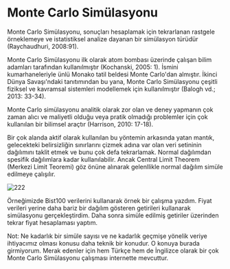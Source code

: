 # Monte Carlo Simülasyonu


Monte Carlo Simülasyonu, sonuçları hesaplamak için tekrarlanan rastgele örneklemeye ve istatistiksel analize
dayanan bir simülasyon türüdür (Raychaudhuri, 2008:91).

Monte Carlo Simülasyonu ilk olarak atom bombası üzerinde çalışan bilim adamları tarafından kullanılmıştır
(Kochanski, 2005: 1). İsmini kumarhaneleriyle ünlü Monako tatil beldesi Monte Carlo'dan almıştır. İkinci Dünya
Savaşı'ndaki tanıtımından bu yana, Monte Carlo Simülasyonu çeşitli fiziksel ve kavramsal sistemleri modellemek için
kullanılmıştır (Balogh vd.; 2013: 33-34).

Monte Carlo simülasyonu analitik olarak zor olan ve deney yapmanın çok zaman alıcı ve maliyetli olduğu veya
pratik olmadığı problemler için çok kullanılan bir bilimsel araçtır (Harrison, 2010: 17-18).

Bir çok alanda aktif olarak kullanılan bu yöntemin arkasında yatan mantık, gelecekteki belirsizliğin sınırlarını çizmek adına var olan veri setininin dağılımını taklit etmek ve bunu çok defa tekrarlamak. Normal dağılımdan spesifik dağılımlara kadar kullanılabilir. Ancak Central Limit Theorem (Merkezi Limit Teoremi) göz önüne alınarak gelenllikle normal dağılım simüle edilmeye çalışılır. 

![222](https://github.com/user-attachments/assets/106230c1-cf2b-4b70-8b56-754b34e82a48)



Örneğimizde Bist100 verilerini kullanarak örnek bir çalışma yazdım. Fiyat verileri yerine daha bariz bir dağılım gösteren getirileri kullanarak simülasyonu gerçekleştirdim. Daha sonra simüle edilmiş getiriler üzerinden tekrar fiyat hesaplaması yaptım. 

Not: Ne kadarlık bir simüle sayısı ve ne kadarlık geçmişe yönelik veriye ihtiyacımız olması konusu daha teknik bir konudur. O konuya burada girmiyorum. Merak edenler için hem Türkçe hem de İngilizce olarak bir çok Monte Carlo Simülasyonu çalışması internette mevcuttur.

